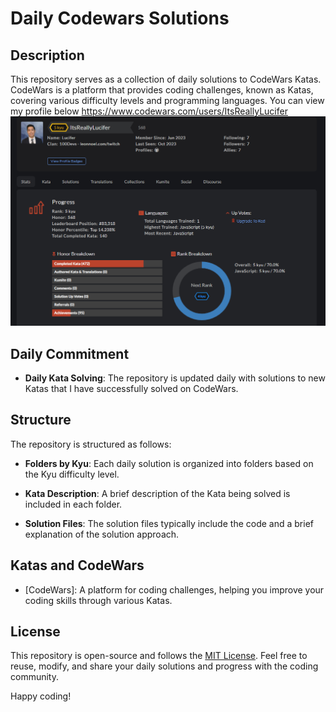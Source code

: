 # Daily Codewars Solutions

## Description

This repository serves as a collection of daily solutions to CodeWars Katas. CodeWars is a platform that provides coding challenges, known as Katas, covering various difficulty levels and programming languages.
You can view my profile below
https://www.codewars.com/users/ItsReallyLucifer
<img src=https://github.com/ItsReallyLucifer/DailyCode/blob/b5268153c69f60abaca82eb9e79a3a8a41c363d2/codewarsStatic.png>

## Daily Commitment

- **Daily Kata Solving**: The repository is updated daily with solutions to new Katas that I have successfully solved on CodeWars.


## Structure

The repository is structured as follows:

- **Folders by Kyu**: Each daily solution is organized into folders based on the Kyu difficulty level.

- **Kata Description**: A brief description of the Kata being solved is included in each folder.

- **Solution Files**: The solution files typically include the code and a brief explanation of the solution approach.


## Katas and CodeWars

- [CodeWars]: A platform for coding challenges, helping you improve your coding skills through various Katas.

## License

This repository is open-source and follows the [MIT License](LICENSE). Feel free to reuse, modify, and share your daily solutions and progress with the coding community.

Happy coding!
